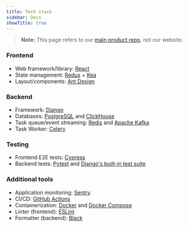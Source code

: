 ```yaml
---
title: Tech stack
sidebar: Docs
showTitle: true
---
```


> **Note:** This page refers to our [main product repo](https://github.com/PostHog/posthog), not our website. 

### Frontend

- Web framework/library: [React](https://reactjs.org/)
- State management: [Redux](https://redux.js.org/) + [Kea](https://github.com/keajs/kea)
- Layout/components: [Ant Design](https://ant.design/)

### Backend

- Framework: [Django](https://www.djangoproject.com/)
- Databases: [PostgreSQL](https://www.postgresql.org/) and [ClickHouse](https://clickhouse.tech/)
- Task queue/event streaming: [Redis](https://redis.io/) and [Apache Kafka](https://kafka.apache.org/)
- Task Worker: [Celery](https://docs.celeryproject.org/)

### Testing

- Frontend E2E tests: [Cypress](https://www.cypress.io/)
- Backend tests: [Pytest](https://docs.pytest.org/en/stable/getting-started.html) and [Django's built-in test suite](https://docs.djangoproject.com/en/3.1/topics/testing/)

### Additional tools

- Application monitoring: [Sentry](https://sentry.io/welcome/)
- CI/CD: [GitHub Actions](https://github.com/features/actions)
- Containerization: [Docker](https://www.docker.com/) and [Docker Compose](https://docs.docker.com/compose/)
- Linter (frontend): [ESLint](https://eslint.org/)
- Formatter (backend): [Black](https://pypi.org/project/black/)

